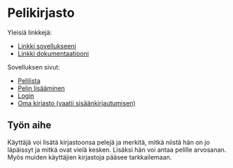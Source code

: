 # Pelikirjasto

Yleisiä linkkejä:

* [Linkki sovellukseeni](https://vpetteri.users.cs.helsinki.fi/tsoha)
* [Linkki dokumentaatiooni](https://www.github.com/PetuV/Tsoha-Bootstrap/blob/master/doc/dokumentaatio.pdf)

Sovelluksen sivut:
* [Pelilista](https://vpetteri.users.cs.helsinki.fi/tsoha/games)
* [Pelin lisääminen](https://vpetteri.users.cs.helsinki.fi/tsoha/games/add)
* [Login](https://vpetteri.users.cs.helsinki.fi/tsoha/login)
* [Oma kirjasto (vaatii sisäänkirjautumisen)](https://vpetteri.users.cs.helsinki.fi/tsoha/user)



## Työn aihe

Käyttäjä voi lisätä kirjastoonsa pelejä ja merkitä, mitkä niistä hän on jo läpäissyt ja mitkä ovat vielä kesken. Lisäksi hän voi antaa pelille arvosanan. Myös muiden käyttäjien kirjastoja pääsee tarkkailemaan.
